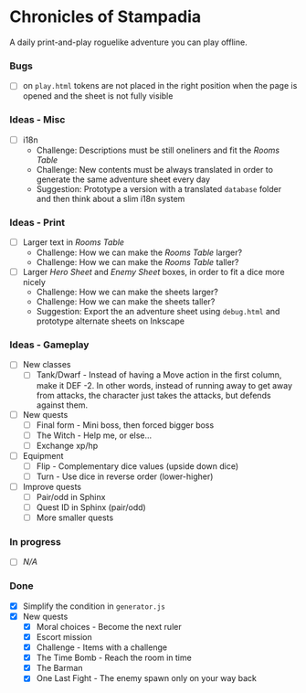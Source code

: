 # Chronicles of Stampadia

A daily print-and-play roguelike adventure you can play offline.

### Bugs

- [ ] on `play.html` tokens are not placed in the right position when the page is opened and the sheet is not fully visible

### Ideas - Misc

- [ ] i18n
  - Challenge: Descriptions must be still oneliners and fit the _Rooms Table_
  - Challenge: New contents must be always translated in order to generate the same adventure sheet every day
  - Suggestion: Prototype a version with a translated `database` folder and then think about a slim i18n system

### Ideas - Print

- [ ] Larger text in _Rooms Table_
  - Challenge: How we can make the _Rooms Table_ larger?
  - Challenge: How we can make the _Rooms Table_ taller?
- [ ] Larger _Hero Sheet_ and _Enemy Sheet_ boxes, in order to fit a dice more nicely
  - Challenge: How we can make the sheets larger?
  - Challenge: How we can make the sheets taller?
  - Suggestion: Export the an adventure sheet using `debug.html` and prototype alternate sheets on Inkscape

### Ideas - Gameplay

- [ ] New classes
  - [ ] Tank/Dwarf - Instead of having a Move action in the first column, make it DEF -2. In other words, instead of running away to get away from attacks, the character just takes the attacks, but defends against them.
- [ ] New quests
  - [ ] Final form - Mini boss, then forced bigger boss
  - [ ] The Witch - Help me, or else...
  - [ ] Exchange xp/hp
- [ ] Equipment
  - [ ] Flip - Complementary dice values (upside down dice)
  - [ ] Turn - Use dice in reverse order (lower-higher)
- [ ] Improve quests
  - [ ] Pair/odd in Sphinx
  - [ ] Quest ID in Sphinx (pair/odd)
  - [ ] More smaller quests

### In progress

- [ ] _N/A_

### Done

- [x] Simplify the condition in `generator.js`
- [x] New quests
  - [x] Moral choices - Become the next ruler
  - [x] Escort mission
  - [x] Challenge - Items with a challenge
  - [x] The Time Bomb - Reach the room in time
  - [x] The Barman
  - [x] One Last Fight - The enemy spawn only on your way back  
